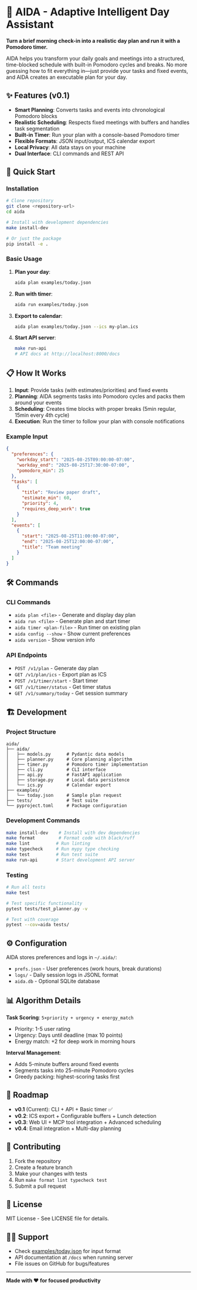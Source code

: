 # 🍅 AIDA - Adaptive Intelligent Day Assistant

**Turn a brief morning check-in into a realistic day plan and run it with a Pomodoro timer.**

AIDA helps you transform your daily goals and meetings into a structured, time-blocked schedule with built-in Pomodoro cycles and breaks. No more guessing how to fit everything in—just provide your tasks and fixed events, and AIDA creates an executable plan for your day.

## ✨ Features (v0.1)

- **Smart Planning**: Converts tasks and events into chronological Pomodoro blocks
- **Realistic Scheduling**: Respects fixed meetings with buffers and handles task segmentation
- **Built-in Timer**: Run your plan with a console-based Pomodoro timer
- **Flexible Formats**: JSON input/output, ICS calendar export
- **Local Privacy**: All data stays on your machine
- **Dual Interface**: CLI commands and REST API

## 🚀 Quick Start

### Installation

```bash
# Clone repository
git clone <repository-url>
cd aida

# Install with development dependencies
make install-dev

# Or just the package
pip install -e .
```

### Basic Usage

1. **Plan your day**:
   ```bash
   aida plan examples/today.json
   ```

2. **Run with timer**:
   ```bash
   aida run examples/today.json
   ```

3. **Export to calendar**:
   ```bash
   aida plan examples/today.json --ics my-plan.ics
   ```

4. **Start API server**:
   ```bash
   make run-api
   # API docs at http://localhost:8000/docs
   ```

## 📋 How It Works

1. **Input**: Provide tasks (with estimates/priorities) and fixed events
2. **Planning**: AIDA segments tasks into Pomodoro cycles and packs them around your events
3. **Scheduling**: Creates time blocks with proper breaks (5min regular, 15min every 4th cycle)
4. **Execution**: Run the timer to follow your plan with console notifications

### Example Input

```json
{
  "preferences": {
    "workday_start": "2025-08-25T09:00:00-07:00",
    "workday_end": "2025-08-25T17:30:00-07:00",
    "pomodoro_min": 25
  },
  "tasks": [
    {
      "title": "Review paper draft",
      "estimate_min": 60,
      "priority": 4,
      "requires_deep_work": true
    }
  ],
  "events": [
    {
      "start": "2025-08-25T11:00:00-07:00",
      "end": "2025-08-25T12:00:00-07:00",
      "title": "Team meeting"
    }
  ]
}
```

## 🛠️ Commands

### CLI Commands

- `aida plan <file>` - Generate and display day plan  
- `aida run <file>` - Generate plan and start timer
- `aida timer <plan-file>` - Run timer on existing plan
- `aida config --show` - Show current preferences
- `aida version` - Show version info

### API Endpoints

- `POST /v1/plan` - Generate day plan
- `GET /v1/plan/ics` - Export plan as ICS
- `POST /v1/timer/start` - Start timer
- `GET /v1/timer/status` - Get timer status
- `GET /v1/summary/today` - Get session summary

## 🏗️ Development

### Project Structure

```
aida/
├── aida/
│   ├── models.py      # Pydantic data models
│   ├── planner.py     # Core planning algorithm
│   ├── timer.py       # Pomodoro timer implementation
│   ├── cli.py         # CLI interface
│   ├── api.py         # FastAPI application
│   ├── storage.py     # Local data persistence
│   └── ics.py         # Calendar export
├── examples/
│   └── today.json     # Sample plan request
├── tests/             # Test suite
└── pyproject.toml     # Package configuration
```

### Development Commands

```bash
make install-dev    # Install with dev dependencies
make format         # Format code with black/ruff
make lint          # Run linting
make typecheck     # Run mypy type checking
make test          # Run test suite
make run-api       # Start development API server
```

### Testing

```bash
# Run all tests
make test

# Test specific functionality
pytest tests/test_planner.py -v

# Test with coverage
pytest --cov=aida tests/
```

## ⚙️ Configuration

AIDA stores preferences and logs in `~/.aida/`:

- `prefs.json` - User preferences (work hours, break durations)
- `logs/` - Daily session logs in JSONL format
- `aida.db` - Optional SQLite database

## 📊 Algorithm Details

**Task Scoring**: `5×priority + urgency + energy_match`
- Priority: 1-5 user rating
- Urgency: Days until deadline (max 10 points)  
- Energy match: +2 for deep work in morning hours

**Interval Management**: 
- Adds 5-minute buffers around fixed events
- Segments tasks into 25-minute Pomodoro cycles
- Greedy packing: highest-scoring tasks first

## 🔄 Roadmap

- **v0.1** (Current): CLI + API + Basic timer ✅
- **v0.2**: ICS export + Configurable buffers + Lunch detection
- **v0.3**: Web UI + MCP tool integration + Advanced scheduling
- **v0.4**: Email integration + Multi-day planning

## 🤝 Contributing

1. Fork the repository
2. Create a feature branch
3. Make your changes with tests
4. Run `make format lint typecheck test`
5. Submit a pull request

## 📄 License

MIT License - See LICENSE file for details.

## 🙋‍♂️ Support

- Check [examples/today.json](examples/today.json) for input format
- API documentation at `/docs` when running server
- File issues on GitHub for bugs/features

---

**Made with ❤️ for focused productivity**